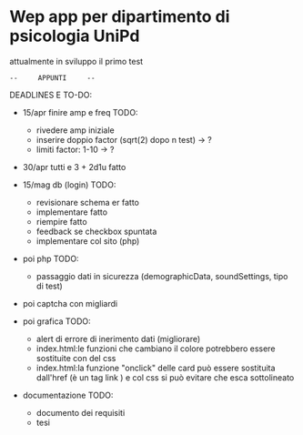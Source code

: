 # Wep app per dipartimento di psicologia UniPd
attualmente in sviluppo il primo test 


	--     APPUNTI     --

DEADLINES E TO-DO:
- 15/apr finire amp e freq
	TODO:
	- rivedere amp iniziale
	- inserire doppio factor (sqrt(2) dopo n test) -> ?
	- limiti factor: 1-10                        -> ?

- 30/apr tutti e 3 + 2d1u
	fatto

- 15/mag db (login)
	TODO:
	- revisionare schema er fatto
	- implementare fatto
	- riempire fatto
	- feedback se checkbox spuntata
	- implementare col sito (php)

- poi php
	TODO:
	- passaggio dati in sicurezza (demographicData, soundSettings, tipo di test)

- poi captcha con migliardi

- poi grafica
	TODO:
	- alert di errore di inerimento dati (migliorare)
	- index.html:le funzioni che cambiano il colore potrebbero essere sostituite con del css
	- index.html:la funzione "onclick" delle card può essere sostituita dall'href (è un tag link <a>) e col css si può evitare che esca sottolineato

- documentazione
	TODO:
	- documento dei requisiti
	- tesi
